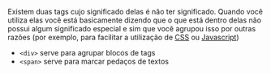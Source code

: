 Existem duas tags cujo significado delas é não ter significado. Quando você utiliza elas você
está basicamente dizendo que o que está dentro delas não possui algum significado especial e
sim que você agrupou isso por outras razões (por exemplo, para facilitar a utilização de [CSS][1]
ou [Javascript][2])

* `<div>` serve para agrupar blocos de tags
* `<span>` serve para marcar pedaços de textos

[1]: https://developer.mozilla.org/pt-BR/docs/Web/CSS
[2]: https://developer.mozilla.org/pt-BR/docs/Web/Javascript

